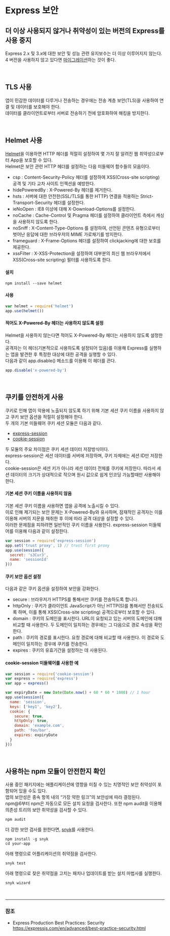 # Express 보안

## 더 이상 사용되지 않거나 취약성이 있는 버전의 Express를 사용 중지
Express 2.x 및 3.x에 대한 보안 및 성능 관련 유지보수는 더 이상 이루어지지 않는다.<br>
4 버전을 사용하지 않고 있다면 [마이그레이션](https://expressjs.com/ko/guide/migrating-4.html)하는 것이 좋다.

<br>

## TLS 사용
앱이 민감한 데이터를 다루거나 전송하는 경우에는 전송 계층 보안(TLS)을 사용하여 연결 및 데이터를 보호해야 한다.<br>
데이터를 클라이언트로부터 서버로 전송하기 전에 암호화하여 해킹을 방지한다.

<br>

## Helmet 사용
[Helmet](https://www.npmjs.com/package/helmet)을 이용하면 HTTP 헤더를 적절히 설정하여 몇 가지 잘 알려진 웹 취약성으로부터 App을 보호할 수 있다.<br>
Helmet은 보안 관련 HTTP 헤더를 설정하는 다음 미들웨어 함수들의 모음이다.

* csp : Content-Security-Policy 헤더를 설정하여 XSS(Cross-site scripting) 공격 및 기타 교차 사이트 인젝션을 예방한다.
* hidePoweredBy : X-Powered-By 헤더를 제거한다.
* hsts : 서버에 대한 안전한(SSL/TLS를 통한 HTTP) 연결을 적용하는 Strict-Transport-Security 헤더를 설정한다.
* ieNoOpen : IE8 이상에 대해 X-Download-Options를 설정한다.
* noCache : Cache-Control 및 Pragma 헤더를 설정하여 클라이언트 측에서 캐싱을 사용하지 않도록 한다.
* noSniff : X-Content-Type-Options 를 설정하여, 선언된 콘텐츠 유형으로부터 벗어난 응답에 대한 브라우저의 MIME 가로채기를 방지한다.
* frameguard : X-Frame-Options 헤더를 설정하여 clickjacking에 대한 보호를 제공한다.
* xssFilter : X-XSS-Protection을 설정하여 대부분의 최신 웹 브라우저에서 XSS(Cross-site scripting) 필터를 사용하도록 한다.

#### 설치
```text
npm install --save helmet
```

#### 사용
```js
var helmet = require('helmet')
app.use(helmet())
```

#### 적어도 X-Powered-By 헤더는 사용하지 않도록 설정
Helmet을 사용하지 않는다면 적어도 X-Powered-By 헤더는 사용하지 않도록 설정한다.<br>
공격자는 이 헤더(기본적으로 사용하도록 설정되어 있음)를 이용해 Express를 실행하는 앱을 발견한 후 특정한 대상에 대한 공격을 실행할 수 있다.<br>
다음과 같이 app.disable() 메소드를 이용해 이 헤더를 끈다.
```js
app.disable('x-powered-by')
```
<br>

## 쿠키를 안전하게 사용
쿠키로 인해 앱이 악용에 노출되지 않도록 하기 위해 기본 세션 쿠키 이름을 사용하지 않고 쿠키 보안 옵션을 적절히 설정해야 한다.<br>
두 개의 기본 미들웨어 쿠키 세션 모듈은 다음과 같다.<br>
* [express-session](https://www.npmjs.com/package/express-session)
* [cookie-session](https://www.npmjs.com/package/cookie-session)

두 모듈의 주요 차이점은 쿠키 세션 데이터 저장방식이다.<br>
express-session은 세션 데이터를 서버에 저장하며, 쿠키 자체에는 세션 ID만 저장한다.<br>
cookie-session은 세션 키가 아니라 세션 데이터 전체를 쿠키에 저장한다. 따라서 세션 데이터의 크기가 상대적으로 작으며 원시 값으로 쉽게 인코딩 가능할때만 사용해야 한다.<br>

#### 기본 세션 쿠키 이름을 사용하지 않음
기본 세션 쿠키 이름을 사용하면 앱을 공격에 노출시킬 수 있다.<br>
이로 인해 제기되는 보안 문제는 X-Powered-By와 유사하며, 잠재적인 공격자는 이를 이용해 서버의 지문을 채취한 후 이에 따라 공격 대상을 설정할 수 있다.<br> 
이러한 문제점을 피하려면 일반적인 쿠키 이름을 사용한다. express-session 미들웨어를 이용해 다음과 같이 설정한다.
```js
var session = require('express-session')
app.set('trust proxy', 1) // trust first proxy
app.use(session({
  secret: 's3Cur3',
  name: 'sessionId'
}))
```

#### 쿠키 보안 옵션 설정
다음과 같은 쿠키 옵션을 설정하여 보안을 강화한다.
* secure : 브라우저가 HTTPS를 통해서만 쿠키를 전송하도록 합니다.
* httpOnly : 쿠키가 클라이언트 JavaScript가 아닌 HTTP(S)를 통해서만 전송되도록 하며, 이를 통해 XSS(Cross-site scripting) 공격으로부터 보호할 수 있다.
* domain : 쿠키의 도메인을 표시한다. URL이 요청되고 있는 서버의 도메인에 대해 비교할 때 사용한다. 두 도메인이 일치하는 경우에는 그 다음으로 경로 속성을 확인한다.
* path : 쿠키의 경로를 표시한다. 요청 경로에 대해 비교할 때 사용한다. 이 경로와 도메인이 일치하는 경우에 쿠키를 전송한다.
* expires : 쿠키의 유효기간을 설정하는 데 사용된다.

#### cookie-session 미들웨어를 사용한 예
```js
var session = require('cookie-session')
var express = require('express')
var app = express()

var expiryDate = new Date(Date.now() + 60 * 60 * 1000) // 1 hour
app.use(session({
  name: 'session',
  keys: ['key1', 'key2'],
  cookie: {
    secure: true,
    httpOnly: true,
    domain: 'example.com',
    path: 'foo/bar',
    expires: expiryDate
  }
}))
```
<br>

## 사용하는 npm 모듈이 안전한지 확인
사용 중인 패키지에는 애플리케이션에 영향을 미칠 수 있는 치명적인 보안 취약성이 포함되어 있을 수도 있다.<br>
앱의 보안성은 종속 항목 내의 “가장 약한 링크”의 보안성에 따라 결정된다.<br>
npm@6부터 npm은 자동으로 모든 설치 요청을 검사한다. 또한 npm audit을 이용해 의존성 트리의 보안 취약성을 검사할 수 있다.
```text
npm audit
```

더 강한 보안 검사를 원한다면, [snyk](https://snyk.io/)를 사용한다.
```text
npm install -g snyk
cd your-app
```

아래 명령으로 어플리케이션의 취약점을 검사한다.
```text
snyk test
```

아래 명령으로 찾은 취약점을 고치는 패치나 업데이트를 받는 설치 마법사를 실행한다.
```text
snyk wizard
```

<br>

***

### 참조
 * Express Production Best Practices: Security<br>
<https://expressjs.com/en/advanced/best-practice-security.html>   
